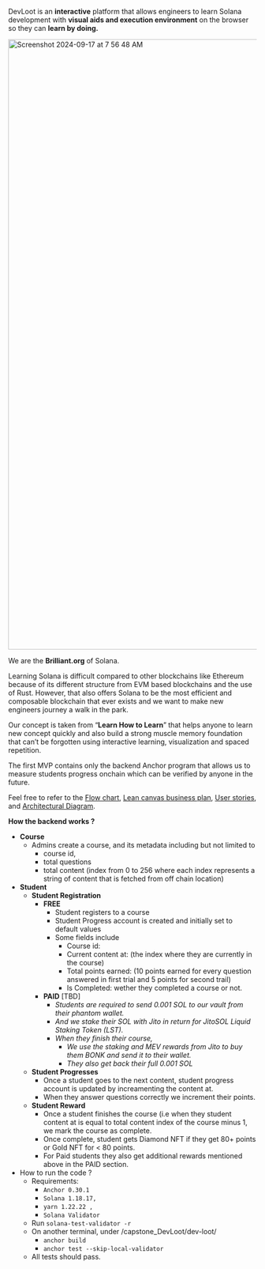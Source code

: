 

DevLoot is an **interactive** platform that allows engineers to learn Solana development with **visual aids and execution environment** on the browser so they can **learn by doing.**

<img width="1235" alt="Screenshot 2024-09-17 at 7 56 48 AM" src="https://github.com/user-attachments/assets/bdfbd7ae-6c2e-461a-8d21-42d77271e91b">


We are the **Brilliant.org** of Solana. 

Learning Solana is difficult compared to other blockchains like Ethereum because of its different structure from EVM based blockchains and the use of Rust. However, that also offers Solana to be the most efficient and composable blockchain that ever exists and we want to make new engineers journey a walk in the park.

Our concept is taken from “**Learn How to Learn**” that helps anyone to learn new concept quickly and also build a strong muscle memory foundation that can’t be forgotten using interactive learning, visualization and spaced repetition. 

The first MVP contains only the backend Anchor program that allows us to measure students progress onchain which can be verified by anyone in the future.

Feel free to refer to the [Flow chart](https://github.com/matiman/Q3T_Sol_Matty/blob/main/capstone_DevLoot/DevLoot%20-%20Userstory.docx), [Lean canvas business plan](https://github.com/matiman/Q3T_Sol_Matty/blob/main/capstone_DevLoot/Lean%20Canvas-1.png), [User stories](https://github.com/matiman/Q3T_Sol_Matty/blob/main/capstone_DevLoot/DevLoot%20-%20Userstory.docx), and [Architectural Diagram](https://github.com/matiman/Q3T_Sol_Matty/blob/main/capstone_DevLoot/Architectural%20Diagram.png).

**How the backend works ?** 

- **Course** 
    - Admins create a course, and its metadata including but not limited to 
        - course id,
        - total questions
        - total content (index from 0 to 256 where each index represents a string of content that is fetched from off chain location)
- **Student**
    - **Student Registration** 
        - **FREE**
            - Student registers to a course
            - Student Progress account is created and initially set to default values
            - Some fields include
                - Course id:
                - Current content at: (the index where they are currently in the course)
                - Total points earned: (10 points earned for every question answered in first trial and 5   points for second trail)
                - Is Completed: wether they completed a course or not.
        - **PAID** [TBD]
            - _Students are required to send 0.001 SOL to our vault from their phantom wallet._
            - _And we stake their SOL with Jito in return for JitoSOL Liquid Staking Token (LST)._
            - _When they finish their course,_
                - _We use the staking and MEV rewards from Jito to buy them BONK and send it to their wallet._
                - _They also get back their full 0.001 SOL_
    - **Student Progresses**
        - Once a student goes to the next content, student progress account is updated by increamenting the content at.
        - When they answer questions correctly we increment their points.
    - **Student Reward**
        - Once a student finishes the course (i.e when they student content at is equal to total content index of the course minus 1, we mark the course as complete. 
        - Once complete, student gets Diamond NFT if they get 80+ points or Gold NFT for < 80 points.
        - For Paid students they also get additional rewards mentioned above in the PAID section.
- How to run the code ?
    - Requirements:
        - `Anchor 0.30.1`
        - `Solana 1.18.17,`
        - `yarn 1.22.22 , `
        - `Solana Validator`
    - Run `solana-test-validator -r`
    - On another terminal, under /capstone_DevLoot/dev-loot/
        - `anchor build`
        - `anchor test --skip-local-validator`
    - All tests should pass. 
